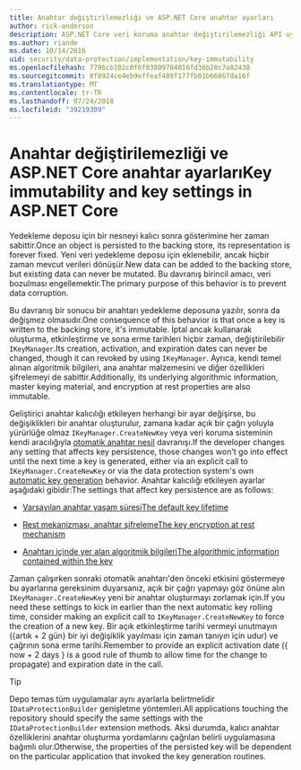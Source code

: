 ```yaml
---
title: Anahtar değiştirilemezliği ve ASP.NET Core anahtar ayarları
author: rick-anderson
description: ASP.NET Core veri koruma anahtar değiştirilemezliği API uygulama ayrıntıları öğrenin.
ms.author: riande
ms.date: 10/14/2016
uid: security/data-protection/implementation/key-immutability
ms.openlocfilehash: 7796cb102c0f6f03809704016fd36b28c7a82438
ms.sourcegitcommit: 8f8924ce4eb9effeaf489f177fb01b66867da16f
ms.translationtype: MT
ms.contentlocale: tr-TR
ms.lasthandoff: 07/24/2018
ms.locfileid: "39219309"
---
```

# <a name="key-immutability-and-key-settings-in-aspnet-core"></a><span data-ttu-id="930d9-103">Anahtar değiştirilemezliği ve ASP.NET Core anahtar ayarları</span><span class="sxs-lookup"><span data-stu-id="930d9-103">Key immutability and key settings in ASP.NET Core</span></span>

<span data-ttu-id="930d9-104">Yedekleme deposu için bir nesneyi kalıcı sonra gösterimine her zaman sabittir.</span><span class="sxs-lookup"><span data-stu-id="930d9-104">Once an object is persisted to the backing store, its representation is forever fixed.</span></span> <span data-ttu-id="930d9-105">Yeni veri yedekleme deposu için eklenebilir, ancak hiçbir zaman mevcut verileri dönüşür.</span><span class="sxs-lookup"><span data-stu-id="930d9-105">New data can be added to the backing store, but existing data can never be mutated.</span></span> <span data-ttu-id="930d9-106">Bu davranış birincil amacı, veri bozulması engellemektir.</span><span class="sxs-lookup"><span data-stu-id="930d9-106">The primary purpose of this behavior is to prevent data corruption.</span></span>

<span data-ttu-id="930d9-107">Bu davranış bir sonucu bir anahtarı yedekleme deposuna yazılır, sonra da değişmez olmasıdır.</span><span class="sxs-lookup"><span data-stu-id="930d9-107">One consequence of this behavior is that once a key is written to the backing store, it's immutable.</span></span> <span data-ttu-id="930d9-108">İptal ancak kullanarak oluşturma, etkinleştirme ve sona erme tarihleri hiçbir zaman, değiştirilebilir `IKeyManager`.</span><span class="sxs-lookup"><span data-stu-id="930d9-108">Its creation, activation, and expiration dates can never be changed, though it can revoked by using `IKeyManager`.</span></span> <span data-ttu-id="930d9-109">Ayrıca, kendi temel alınan algoritmik bilgileri, ana anahtar malzemesini ve diğer özellikleri şifrelemeyi de sabittir.</span><span class="sxs-lookup"><span data-stu-id="930d9-109">Additionally, its underlying algorithmic information, master keying material, and encryption at rest properties are also immutable.</span></span>

<span data-ttu-id="930d9-110">Geliştirici anahtar kalıcılığı etkileyen herhangi bir ayar değişirse, bu değişiklikleri bir anahtar oluşturulur, zamana kadar açık bir çağrı yoluyla yürürlüğe olmaz `IKeyManager.CreateNewKey` veya veri koruma sisteminin kendi aracılığıyla [otomatik anahtar nesil](xref:security/data-protection/implementation/key-management#data-protection-implementation-key-management) davranışı.</span><span class="sxs-lookup"><span data-stu-id="930d9-110">If the developer changes any setting that affects key persistence, those changes won't go into effect until the next time a key is generated, either via an explicit call to `IKeyManager.CreateNewKey` or via the data protection system's own [automatic key generation](xref:security/data-protection/implementation/key-management#data-protection-implementation-key-management) behavior.</span></span> <span data-ttu-id="930d9-111">Anahtar kalıcılığı etkileyen ayarlar aşağıdaki gibidir:</span><span class="sxs-lookup"><span data-stu-id="930d9-111">The settings that affect key persistence are as follows:</span></span>

* [<span data-ttu-id="930d9-112">Varsayılan anahtar yaşam süresi</span><span class="sxs-lookup"><span data-stu-id="930d9-112">The default key lifetime</span></span>](xref:security/data-protection/implementation/key-management#data-protection-implementation-key-management)

* [<span data-ttu-id="930d9-113">Rest mekanizması, anahtar şifreleme</span><span class="sxs-lookup"><span data-stu-id="930d9-113">The key encryption at rest mechanism</span></span>](xref:security/data-protection/implementation/key-encryption-at-rest)

* [<span data-ttu-id="930d9-114">Anahtarı içinde yer alan algoritmik bilgileri</span><span class="sxs-lookup"><span data-stu-id="930d9-114">The algorithmic information contained within the key</span></span>](xref:security/data-protection/configuration/overview#changing-algorithms-with-usecryptographicalgorithms)

<span data-ttu-id="930d9-115">Zaman çalışırken sonraki otomatik anahtarı'den önceki etkisini göstermeye bu ayarlarına gereksinim duyarsanız, açık bir çağrı yapmayı göz önüne alın `IKeyManager.CreateNewKey` yeni bir anahtar oluşturmayı zorlamak için.</span><span class="sxs-lookup"><span data-stu-id="930d9-115">If you need these settings to kick in earlier than the next automatic key rolling time, consider making an explicit call to `IKeyManager.CreateNewKey` to force the creation of a new key.</span></span> <span data-ttu-id="930d9-116">Bir açık etkinleştirme tarihi vermeyi unutmayın ({artık + 2 gün} bir iyi değişiklik yayılması için zaman tanıyın için udur) ve çağrının sona erme tarihi.</span><span class="sxs-lookup"><span data-stu-id="930d9-116">Remember to provide an explicit activation date ({ now + 2 days } is a good rule of thumb to allow time for the change to propagate) and expiration date in the call.</span></span>

>[!TIP]
> <span data-ttu-id="930d9-117">Depo temas tüm uygulamalar aynı ayarlarla belirtmelidir `IDataProtectionBuilder` genişletme yöntemleri.</span><span class="sxs-lookup"><span data-stu-id="930d9-117">All applications touching the repository should specify the same settings with the `IDataProtectionBuilder` extension methods.</span></span> <span data-ttu-id="930d9-118">Aksi durumda, kalıcı anahtar özelliklerini anahtar oluşturma yordamlarını çağrılan belirli uygulamasına bağımlı olur.</span><span class="sxs-lookup"><span data-stu-id="930d9-118">Otherwise, the properties of the persisted key will be dependent on the particular application that invoked the key generation routines.</span></span>
